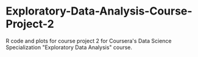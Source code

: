 # Exploratory-Data-Analysis-Course-Project-2
R code and plots for course project 2 for Coursera's Data Science Specialization "Exploratory Data Analysis" course.
